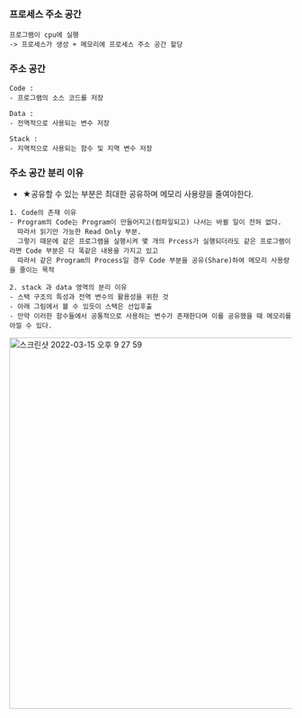 ### 프로세스 주소 공간
```
프로그램이 cpu에 실행
-> 프로세스가 생성 + 메모리에 프로세스 주소 공간 할당
```

### 주소 공간
```
Code :
- 프로그램의 소스 코드를 저장

Data :
- 전역적으로 사용되는 변수 저장

Stack :
- 지역적으로 사용되는 함수 및 지역 변수 저장
```

### 주소 공간 분리 이유
- ★공유할 수 있는 부분은 최대한 공유하며 메모리 사용량을 줄여야한다.
```
1. Code의 존재 이유
- Program의 Code는 Program이 만들어지고(컴파일되고) 나서는 바뀔 일이 전혀 없다. 
  따라서 읽기만 가능한 Read Only 부분. 
  그렇기 때문에 같은 프로그램을 실행시켜 몇 개의 Prcess가 실행되더라도 같은 프로그램이라면 Code 부분은 다 똑같은 내용을 가지고 있고
  따라서 같은 Program의 Process일 경우 Code 부분을 공유(Share)하여 메모리 사용량을 줄이는 목적
  
2. stack 과 data 영역의 분리 이유
- 스택 구조의 특성과 전역 변수의 활용성을 위한 것
- 아래 그림에서 볼 수 있듯이 스택은 선입후출
- 만약 이러한 함수들에서 공통적으로 사용하는 변수가 존재한다며 이를 공유했을 때 메모리를 아낄 수 있다.
```
<img width="660" alt="스크린샷 2022-03-15 오후 9 27 59" src="https://user-images.githubusercontent.com/62214428/158377641-37b4cee5-b8c2-405f-bc94-f026aa35c316.png">
